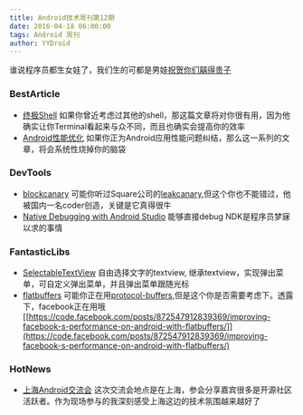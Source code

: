 ```yaml
---
title: Android技术周刊第12期
date: 2016-04-18 06:00:00
tags: Android 周刊
author: YYDroid
---
```

谁说程序员都生女娃了，我们生的可都是男娃[祝贺你们囍得贵子](http://blog.onlinecache.cn/2016/04/17/%E7%A5%9D%E8%B4%BA%E6%88%91%E7%9A%84%E7%A8%8B%E5%BA%8F%E5%91%98%E5%85%84%E5%BC%9F%E7%94%9F%E5%A8%83/)

<!-- more -->

### BestArticle
- 	[终极Shell](http://macshuo.com/?p=676) 如果你曾近考虑过其他的shell，那这篇文章将对你很有用，因为他确实让你Terminal看起来与众不同，而且也确实会提高你的效率
-  [Android性能优化](http://hukai.me/blog/categories/android-performance/) 如果你正为Android应用性能问题纠结，那么这一系列的文章，将会系统性烧掉你的脑袋
 
### DevTools
- [blockcanary](https://github.com/moduth/blockcanary) 可能你听过Square公司的[leakcanary](https://github.com/square/leakcanary),但这个你也不能错过，他被国内一名coder创造，关键是它真得很牛
- [Native Debugging with Android Studio](https://developer.oculus.com/documentation/mobilesdk/latest/concepts/mobile-studio-debug/) 能够直接debug NDK是程序员梦寐以求的事情

### FantasticLibs
- [SelectableTextView](https://github.com/yinchuandong/SelectableTextView) 自由选择文字的textview, 继承textview，实现弹出菜单，可自定义弹出菜单，并且弹出菜单跟随光标
- [flatbuffers](https://github.com/google/flatbuffers) 可能你正在用[protocol-buffers](https://developers.google.com/protocol-buffers/),但是这个你是否需要考虑下。透露下，facebook正在用哦[[https://code.facebook.com/posts/872547912839369/improving-facebook-s-performance-on-android-with-flatbuffers/]](https://code.facebook.com/posts/872547912839369/improving-facebook-s-performance-on-android-with-flatbuffers/)

### HotNews
- [上海Android交流会](http://chuansong.me/n/2851039) 这次交流会地点是在上海，参会分享嘉宾很多是开源社区活跃者。作为现场参与的我深刻感受上海这边的技术氛围越来越好了